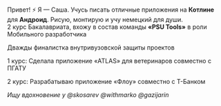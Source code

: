 Привет! ⚡ Я — Саша. Учусь писать отличные приложения на **Котлине** для **Андроид**. Рисую, монтирую и учу немецкий для души.  
2 курс Бакалавриата, вхожу в состав команды **«PSU Tools»** в роли Мобильного разработчика
<p>Дважды финалистка внутривузовской защиты проектов</p>
<p>1 курс: Сделала приложение «ATLAS» для ветеринаров совместно с ПГАТУ</p>
<p>2 курс: Разрабатываю приложение «Флоу» совместно с Т-Банком </p>

*Ищу вдохновение у @skosarev @withmarko @gazijarin* 

